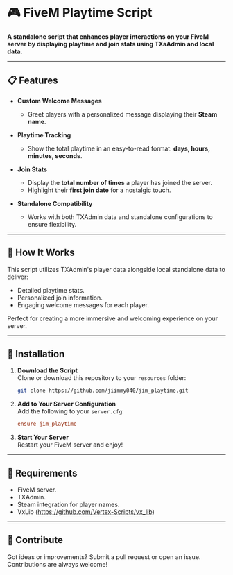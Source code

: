 
# 🎮 FiveM Playtime Script  

**A standalone script that enhances player interactions on your FiveM server by displaying playtime and join stats using TXaAdmin and local data.**

---

## 📋 Features  

- **Custom Welcome Messages**  
  - Greet players with a personalized message displaying their **Steam name**.  

- **Playtime Tracking**  
  - Show the total playtime in an easy-to-read format: **days, hours, minutes, seconds**.  

- **Join Stats**  
  - Display the **total number of times** a player has joined the server.  
  - Highlight their **first join date** for a nostalgic touch.  

- **Standalone Compatibility**  
  - Works with both TXAdmin data and standalone configurations to ensure flexibility.  
---

## 🚀 How It Works  

This script utilizes TXAdmin's player data alongside local standalone data to deliver:  
- Detailed playtime stats.  
- Personalized join information.  
- Engaging welcome messages for each player.  

Perfect for creating a more immersive and welcoming experience on your server.  

---

## 🔧 Installation  

1. **Download the Script**  
   Clone or download this repository to your `resources` folder:  
   ```bash
   git clone https://github.com/jiimmy040/jim_playtime.git
   ```  

2. **Add to Your Server Configuration**  
   Add the following to your `server.cfg`:  
   ```cfg
   ensure jim_playtime
   ```  

3. **Start Your Server**  
   Restart your FiveM server and enjoy!  

---

## 📜 Requirements  

- FiveM server.  
- TXAdmin.  
- Steam integration for player names.
- VxLib (https://github.com/Vertex-Scripts/vx_lib)

---

## 🌟 Contribute  

Got ideas or improvements? Submit a pull request or open an issue. Contributions are always welcome!  
